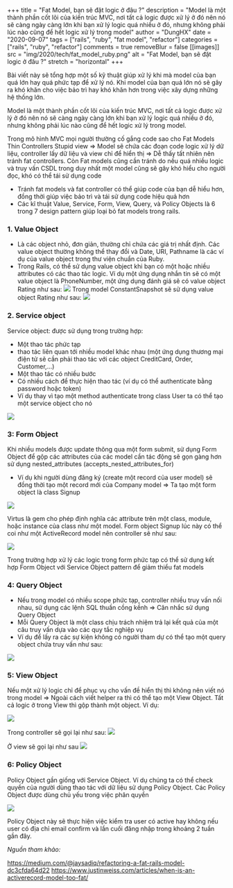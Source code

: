+++
title = "Fat Model, bạn sẽ đặt logic ở đâu ?"
description = "Model là một thành phần cốt lõi của kiến trúc MVC, nơi tất cả logic được xử lý ở đó nên nó sẽ càng ngày càng lớn khi bạn xử lý logic quá nhiều ở đó, nhưng không phải lúc nào cũng để hết logic xử lý trong model"
author = "DungHX"
date = "2020-09-07"
tags = ["rails", "ruby", "fat model", "refactor"]
categories = ["rails", "ruby", "refactor"]
comments = true
removeBlur = false
[[images]]
  src = "img/2020/tech/fat_model_ruby.png"
  alt = "Fat Model, bạn sẽ đặt logic ở đâu ?"
  stretch = "horizontal"
+++

Bài viết này sẽ tổng hợp một số kỹ thuật giúp xử lý khi mà model của bạn quá lớn hay quá phức tạp để xử lý nó. Khi model của bạn quá lớn nó sẽ gây ra khó khăn cho việc bảo trì hay khó khăn hơn trong việc xây dựng những hệ thống lớn.

Model là một thành phần cốt lõi của kiến trúc MVC, nơi tất cả logic được xử lý ở đó nên nó sẽ càng ngày càng lớn khi bạn xử lý logic quá nhiều ở đó, nhưng không phải lúc nào cũng để hết logic xử lý trong model.

Trong mô hình MVC mọi người thường cố gắng code sao cho Fat Models Thin Controllers Stupid view
=> Model sẽ chứa các đoạn code logic xử lý dữ liệu, controller lấy dữ liệu và view chỉ để hiển thị => Dễ thấy tất nhiên nên tránh fat controllers. Còn Fat models cũng cần tránh do nếu quá nhiều logic và truy vấn CSDL trong duy nhất một model cũng sẽ gây khó hiểu cho người đọc, khó có thể tái sử dụng code
- Tránh fat models và fat controller có thể giúp code của bạn dễ hiểu hơn, đồng thời giúp việc bảo trì và tái sử dụng code hiệu quả hơn
- Các kĩ thuật Value, Service, Form, View, Query, và Policy Objects là 6 trong 7 design pattern giúp loại bỏ fat models trong rails.
### 1. Value Object
- Là các object nhỏ, đơn giản, thường chỉ chứa các giá trị nhất định. Các value object thường không thể thay đổi và Date, URI, Pathname là các ví dụ của value object trong thư viện chuẩn của Ruby.
- Trong Rails, có thể sử dụng value object khi bạn có một hoặc nhiều attributes có các thao tác logic. Ví dụ một ứng dụng nhắn tin sẽ có một value object là PhoneNumber, một ứng dụng đánh giá sẽ có value object Rating như sau:
![](https://images.viblo.asia/014b8146-0d3e-4194-b92d-64ff70f949ae.png)
Trong model ConstantSnapshot sẽ sử dụng value object Rating như sau:
![](https://images.viblo.asia/50be8fe2-6cdd-4697-8b68-60b256b03e60.png)
### 2. Service object
Service object: được sử dụng trong trường hợp:
- Một thao tác phức tạp
- thao tác liên quan tới nhiều model khác nhau (một ứng dụng thương mại điện tử sẽ cần phải thao tác với các object CreditCard, Order, Customer,...)
- Một thao tác có nhiều bước
- Có nhiều cách để thực hiện thao tác (ví dụ có thể authenticate bằng password hoặc token)
- Ví dụ thay vì tạo một method authenticate trong class User ta có thể tạo một service object cho nó

![](https://images.viblo.asia/96ef0594-57f1-4231-a461-631c00a1d419.png)

### 3: Form Object
 Khi nhiều models được update thông qua một form submit, sử dụng Form Object để gộp các attributes của các model cần tác động sẽ gọn gàng hơn sử dụng nested_attributes (accepts_nested_attributes_for)
- Ví dụ khi người dùng đăng ký (create một record của user model) sẽ đồng thời tạo một record mới của Company model => Ta tạo một form object là class Signup

![](https://images.viblo.asia/12d5f98a-4f8d-4baa-9d41-e637e1c51516.png)

Virtus là gem cho phép định nghĩa các attribute trên một class, module, hoặc instance của class như một model. Form object Signup lúc này có thể coi như một ActiveRecord model nên controller sẽ như sau:

![](https://images.viblo.asia/716d6323-3cd6-4cff-8088-63b64c098942.png)

 Trong trường hợp xử lý các logic trong form phức tạp có thể sử dụng kết hợp Form Object với Service Object pattern để giảm thiểu fat models

### 4: Query Object
- Nếu trong model có nhiều scope phức tạp, controller nhiều truy vấn nối nhau, sử dụng các lệnh SQL thuần cồng kềnh => Cân nhắc sử dụng Query Object
- Mỗi Query Object là một class chịu trách nhiệm trả lại kết quả của một câu truy vấn dựa vào các quy tắc nghiệp vụ
- Ví dụ để lấy ra các sự kiện không có người tham dự có thể tạo một query object chứa truy vấn như sau:

![](https://images.viblo.asia/4115983b-2c82-40db-9409-6dab8a14a105.png)

### 5: View Object

Nếu một xử lý logic chỉ để phục vụ cho vấn đề hiển thị thì không nên viết nó trong model => Ngoài cách viết helper ra thì có thể tạo một View Object. Tất cả logic ở trong View thì gộp thành một object. Ví dụ:

![](https://images.viblo.asia/03aae69d-110b-4950-80b1-1879ec8f4f07.png)

Trong controller sẽ gọi lại như sau:
![](https://images.viblo.asia/0ef9f11b-5206-4a6b-80b8-8c9db51d46c2.png)

Ở view sẽ gọi lại như sau
![](https://images.viblo.asia/38a27a1e-19dd-472c-9004-d1f6696f02fd.png)

### 6: Policy Object
 Policy Object gần giống với Service Object. Ví dụ chúng ta có thể check quyền của người dùng thao tác với dữ liệu sử dụng Policy Object. Các Policy Object được dùng chủ yếu trong việc phân quyền

![](https://images.viblo.asia/e6550b4c-3c1f-46a0-83e4-c1090ac1c778.png)

Policy Object này sẽ thực hiện việc kiểm tra user có active hay không nếu user có địa chỉ email confirm và lần cuối đăng nhập trong khoảng 2 tuần gần đây.


*Nguồn tham khảo:*

https://medium.com/@jaysadiq/refactoring-a-fat-rails-model-dc3cfda64d22
 https://www.justinweiss.com/articles/when-is-an-activerecord-model-too-fat/
